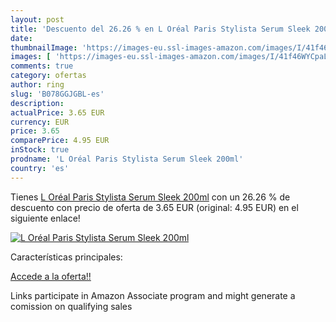 ```yaml
---
layout: post
title: 'Descuento del 26.26 % en L Oréal Paris Stylista Serum Sleek 200ml'
date: 
thumbnailImage: 'https://images-eu.ssl-images-amazon.com/images/I/41f46WYCpaL._SL200_.jpg'
images: [ 'https://images-eu.ssl-images-amazon.com/images/I/41f46WYCpaL._SL200_.jpg' ]
comments: true
category: ofertas
author: ring
slug: 'B078GGJGBL-es'
description:
actualPrice: 3.65 EUR
currency: EUR
price: 3.65
comparePrice: 4.95 EUR
inStock: true
prodname: 'L Oréal Paris Stylista Serum Sleek 200ml'
country: 'es'
---
```


Tienes [L Oréal Paris Stylista Serum Sleek 200ml](https://www.amazon.es/dp/B078GGJGBL/?tag=tolees-21) con un 26.26 % de descuento con precio de oferta de 3.65 EUR (original: 4.95 EUR) en el siguiente enlace!

[![L Oréal Paris Stylista Serum Sleek 200ml](https://images-eu.ssl-images-amazon.com/images/I/41f46WYCpaL._SL200_.jpg)](https://www.amazon.es/dp/B078GGJGBL/?tag=tolees-21)

Características principales:


[Accede a la oferta!!](https://www.amazon.es/dp/B078GGJGBL/?tag=tolees-21)

Links participate in Amazon Associate program and might generate a comission on qualifying sales


